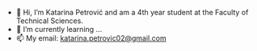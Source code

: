 - 👋 Hi, I’m Katarina Petrović
and am a 4th year student at the Faculty of Technical Sciences.
- 🌱 I’m currently learning ...
- 📫 My email: katarina.petrovic02@gmail.com

<!---
katarinap02/katarinap02 is a ✨ special ✨ repository because its `README.md` (this file) appears on your GitHub profile.
You can click the Preview link to take a look at your changes.
--->
